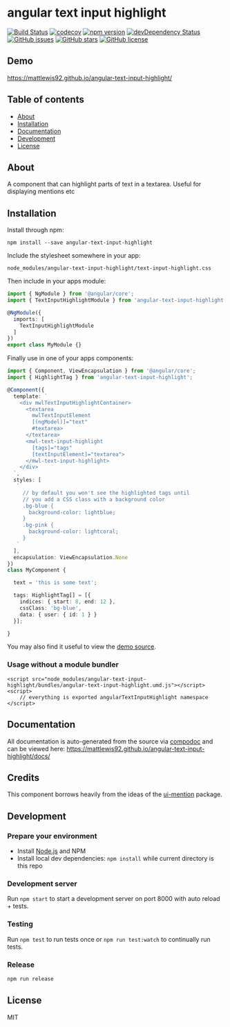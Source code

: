 # angular text input highlight
[![Build Status](https://travis-ci.org/mattlewis92/angular-text-input-highlight.svg?branch=master)](https://travis-ci.org/mattlewis92/angular-text-input-highlight)
[![codecov](https://codecov.io/gh/mattlewis92/angular-text-input-highlight/branch/master/graph/badge.svg)](https://codecov.io/gh/mattlewis92/angular-text-input-highlight)
[![npm version](https://badge.fury.io/js/angular-text-input-highlight.svg)](http://badge.fury.io/js/angular-text-input-highlight)
[![devDependency Status](https://david-dm.org/mattlewis92/angular-text-input-highlight/dev-status.svg)](https://david-dm.org/mattlewis92/angular-text-input-highlight?type=dev)
[![GitHub issues](https://img.shields.io/github/issues/mattlewis92/angular-text-input-highlight.svg)](https://github.com/mattlewis92/angular-text-input-highlight/issues)
[![GitHub stars](https://img.shields.io/github/stars/mattlewis92/angular-text-input-highlight.svg)](https://github.com/mattlewis92/angular-text-input-highlight/stargazers)
[![GitHub license](https://img.shields.io/badge/license-MIT-blue.svg)](https://raw.githubusercontent.com/mattlewis92/angular-text-input-highlight/master/LICENSE)

## Demo
https://mattlewis92.github.io/angular-text-input-highlight/

## Table of contents

- [About](#about)
- [Installation](#installation)
- [Documentation](#documentation)
- [Development](#development)
- [License](#license)

## About

A component that can highlight parts of text in a textarea. Useful for displaying mentions etc

## Installation

Install through npm:
```
npm install --save angular-text-input-highlight
```

Include the stylesheet somewhere in your app:
```
node_modules/angular-text-input-highlight/text-input-highlight.css
```

Then include in your apps module:

```typescript
import { NgModule } from '@angular/core';
import { TextInputHighlightModule } from 'angular-text-input-highlight';

@NgModule({
  imports: [
    TextInputHighlightModule
  ]
})
export class MyModule {}
```

Finally use in one of your apps components:
```typescript
import { Component, ViewEncapsulation } from '@angular/core';
import { HighlightTag } from 'angular-text-input-highlight';

@Component({
  template: `
    <div mwlTextInputHighlightContainer>
      <textarea
        mwlTextInputElement
        [(ngModel)]="text"
        #textarea>
      </textarea>
      <mwl-text-input-highlight
        [tags]="tags"
        [textInputElement]="textarea">
      </mwl-text-input-highlight>
    </div>
  `,
  styles: [
   `
     // by default you won't see the highlighted tags until
     // you add a CSS class with a background color
     .bg-blue {
       background-color: lightblue;
     }
     .bg-pink {
       background-color: lightcoral;
     }
   `
  ],
  encapsulation: ViewEncapsulation.None
})
class MyComponent {

  text = 'this is some text';

  tags: HighlightTag[] = [{
    indices: { start: 8, end: 12 },
    cssClass: 'bg-blue',
    data: { user: { id: 1 } }
  }];

}
```

You may also find it useful to view the [demo source](https://github.com/mattlewis92/angular-text-input-highlight/blob/master/demo/demo.component.ts).

### Usage without a module bundler
```
<script src="node_modules/angular-text-input-highlight/bundles/angular-text-input-highlight.umd.js"></script>
<script>
    // everything is exported angularTextInputHighlight namespace
</script>
```

## Documentation
All documentation is auto-generated from the source via [compodoc](https://compodoc.github.io/compodoc/) and can be viewed here:
https://mattlewis92.github.io/angular-text-input-highlight/docs/

## Credits
This component borrows heavily from the ideas of the [ui-mention](https://github.com/angular-ui/ui-mention) package.

## Development

### Prepare your environment
* Install [Node.js](http://nodejs.org/) and NPM
* Install local dev dependencies: `npm install` while current directory is this repo

### Development server
Run `npm start` to start a development server on port 8000 with auto reload + tests.

### Testing
Run `npm test` to run tests once or `npm run test:watch` to continually run tests.

### Release
```bash
npm run release
```

## License

MIT
